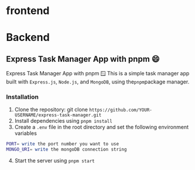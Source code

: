 # frontend

# Backend

## Express Task Manager App with pnpm 😄

Express Task Manager App with pnpm 🪟
This is a simple task manager app built with `Express.js`, `Node.js`, and `MongoDB`, using the`pnpm`package manager.

### Installation

1. Clone the repository: git clone `https://github.com/YOUR-USERNAME/express-task-manager.git`
2. Install dependencies using `pnpm install`
3. Create a `.env` file in the root directory and set the following environment variables

```bash
PORT= write the port number you want to use
MONGO_URI= write the mongoDB connection string
```

4. Start the server using `pnpm start`
